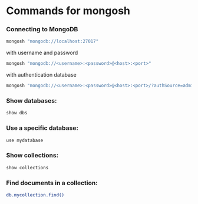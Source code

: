 # Commands for mongosh

### Connecting to MongoDB
```sh
mongosh "mongodb://localhost:27017"
```
with username and password
```sh
mongosh "mongodb://<username>:<password>@<host>:<port>"
```
with authentication database
```sh
mongosh "mongodb://<username>:<password>@<host>:<port>/?authSource=admin"
```

### Show databases:
```sh
show dbs
```

### Use a specific database:
```sh
use mydatabase
```

### Show collections:
```sh
show collections
```

### Find documents in a collection:
```sh
db.mycollection.find()
```
